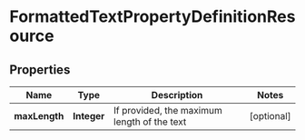 
# FormattedTextPropertyDefinitionResource

## Properties
Name | Type | Description | Notes
------------ | ------------- | ------------- | -------------
**maxLength** | **Integer** | If provided, the maximum length of the text |  [optional]



